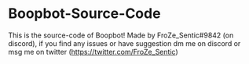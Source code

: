 # Boopbot-Source-Code
This is the source-code of Boopbot! Made by FroZe_Sentic#9842 (on discord), if you find any issues or have suggestion
dm me on discord or msg me on twitter (https://twitter.com/FroZe_Sentic)

